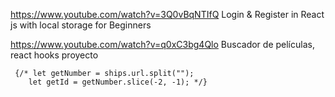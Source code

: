 
https://www.youtube.com/watch?v=3Q0vBqNTIfQ 
Login & Register in React js with local storage for Beginners 



https://www.youtube.com/watch?v=q0xC3bg4Qlo 
Buscador de películas, react hooks proyecto

     {/* let getNumber = ships.url.split("");
        let getId = getNumber.slice(-2, -1); */}





